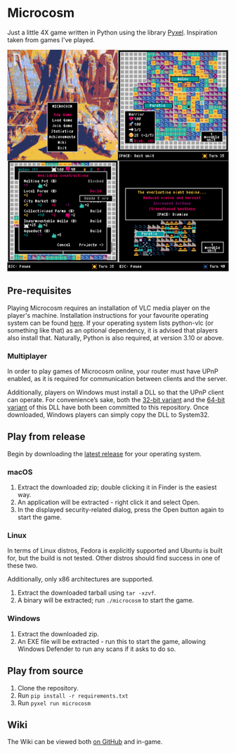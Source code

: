 # Microcosm
Just a little 4X game written in Python using the library [Pyxel](https://github.com/kitao/pyxel).
Inspiration taken from games I've played.

![Screenshots](source/resources/microcosm_gameplay_screenshot.png)

## Pre-requisites
Playing Microcosm requires an installation of VLC media player on the player's machine. Installation instructions for
your favourite operating system can be found [here](https://www.videolan.org/vlc/). If your operating system lists
python-vlc (or something like that) as an optional dependency, it is advised that players also install that. Naturally,
Python is also required, at version 3.10 or above.

### Multiplayer
In order to play games of Microcosm online, your router must have UPnP enabled, as it is required for communication
between clients and the server.

Additionally, players on Windows must install a DLL so that the UPnP client can operate.
For convenience’s sake, both the [32-bit variant](source/resources/dll/32/miniupnpc.dll) and the 
[64-bit variant](source/resources/dll/64/miniupnpc.dll) of this DLL have both been committed to this repository. Once
downloaded, Windows players can simply copy the DLL to System32.

## Play from release

Begin by downloading the [latest release](https://github.com/ChrisNeedham24/microcosm/releases/latest) for your operating system.

### macOS

1. Extract the downloaded zip; double clicking it in Finder is the easiest way.
2. An application will be extracted - right click it and select Open.
3. In the displayed security-related dialog, press the Open button again to start the game.

### Linux

In terms of Linux distros, Fedora is explicitly supported and Ubuntu is built for, but the build is not tested. Other distros should find success in one of these two.

Additionally, only x86 architectures are supported.

1. Extract the downloaded tarball using `tar -xzvf`.
2. A binary will be extracted; run `./microcosm` to start the game.

### Windows

1. Extract the downloaded zip.
2. An EXE file will be extracted - run this to start the game, allowing Windows Defender to run any scans if it asks to do so.

## Play from source

1. Clone the repository.
2. Run `pip install -r requirements.txt`
3. Run `pyxel run microcosm`

## Wiki

The Wiki can be viewed both [on GitHub](https://github.com/ChrisNeedham24/microcosm/wiki) and in-game.
